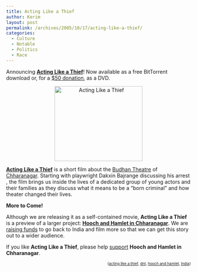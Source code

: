 ```yaml
---
title: Acting Like a Thief
author: Kerim
layout: post
permalink: /archives/2005/10/17/acting-like-a-thief/
categories:
  - Culture
  - Notable
  - Politics
  - Race
---
```

Announcing **<a href="http://hoochandhamlet.com/acting-like-a-thief/" onclick="_gaq.push(['_trackEvent', 'outbound-article', 'http://hoochandhamlet.com/acting-like-a-thief/', 'Acting Like a Thief']);" >Acting Like a Thief</a>**! Now available as a free BitTorrent download or, for a <a href="http://hoochandhamlet.com/page/fundraising-drive" onclick="_gaq.push(['_trackEvent', 'outbound-article', 'http://hoochandhamlet.com/page/fundraising-drive', '$50 donation']);" >$50 donation</a>, as a DVD.

<center>
  <a href="http://hoochandhamlet.com/acting-like-a-thief/" onclick="_gaq.push(['_trackEvent', 'outbound-article', 'http://hoochandhamlet.com/acting-like-a-thief/', '']);" ><img src="http://static.flickr.com/30/53607219_acda310916_m.jpg" width="240" height="205" alt="Acting Like a Thief" /></a>
</center>

**<a href="http://hoochandhamlet.com/acting-like-a-thief/" onclick="_gaq.push(['_trackEvent', 'outbound-article', 'http://hoochandhamlet.com/acting-like-a-thief/', 'Acting Like a Thief']);" >Acting Like a Thief</a>** is a short film about the <a href="http://hoochandhamlet.com/page/budhan-theatre" onclick="_gaq.push(['_trackEvent', 'outbound-article', 'http://hoochandhamlet.com/page/budhan-theatre', 'Budhan Theatre']);" >Budhan Theatre</a> of <a href="http://hoochandhamlet.com/page/chharanagar" onclick="_gaq.push(['_trackEvent', 'outbound-article', 'http://hoochandhamlet.com/page/chharanagar', 'Chharanagar']);" >Chharanagar</a>. Starting with playwright Dakxin Bajrange discussing his arrest , the film brings us inside the lives of a dedicated group of young actors and their families as they discuss what it means to be a “born criminal” and how theater changed their lives.

**More to Come!**

Although we are releasing it as a self-contained movie, **Acting Like a Thief** is a preview of a larger project: **<a href="http://hoochandhamlet.com/" onclick="_gaq.push(['_trackEvent', 'outbound-article', 'http://hoochandhamlet.com/', 'Hooch and Hamlet in Chharanagar']);" >Hooch and Hamlet in Chharanagar</a>**. We are <a href="http://hoochandhamlet.com/page/fundraising-drive" onclick="_gaq.push(['_trackEvent', 'outbound-article', 'http://hoochandhamlet.com/page/fundraising-drive', 'raising funds']);" >raising funds</a> to go back to India and film more so that we can get this story out to a wider audience.

If you like **Acting Like a Thief**, please help <a href="http://hoochandhamlet.com/page/fundraising-drive" onclick="_gaq.push(['_trackEvent', 'outbound-article', 'http://hoochandhamlet.com/page/fundraising-drive', 'support']);" >support</a> **Hooch and Hamlet in Chharanagar**.

<!-- technorati tags start -->

<div style="text-align:right;">
  <span style="font-size:x-small;">{<a href="http://www.technorati.com/tag/acting like a thief" onclick="_gaq.push(['_trackEvent', 'outbound-article', 'http://www.technorati.com/tag/acting like a thief', 'acting like a thief']);"  rel="tag">acting like a thief</a>, <a href="http://www.technorati.com/tag/dnt" onclick="_gaq.push(['_trackEvent', 'outbound-article', 'http://www.technorati.com/tag/dnt', 'dnt']);"  rel="tag">dnt</a>, <a href="http://www.technorati.com/tag/hooch and hamlet" onclick="_gaq.push(['_trackEvent', 'outbound-article', 'http://www.technorati.com/tag/hooch and hamlet', 'hooch and hamlet']);"  rel="tag">hooch and hamlet</a>, <a href="http://www.technorati.com/tag/India" onclick="_gaq.push(['_trackEvent', 'outbound-article', 'http://www.technorati.com/tag/India', 'India']);"  rel="tag">India</a>}</span>


<!-- technorati tags end -->


